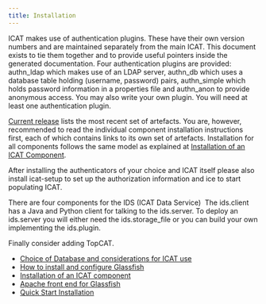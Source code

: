 ```yaml
---
title: Installation
---
```


ICAT makes use of authentication plugins. These have their own version
numbers and are maintained separately from the main ICAT. This document
exists to tie them together and to provide useful pointers inside the
generated documentation. Four authentication plugins are provided:
authn_ldap which makes use of an LDAP server, authn_db which uses a
database table holding (username, password) pairs, authn_simple which
holds password information in a properties file and authn_anon to
provide anonymous access. You may also write your own plugin. You will
need at least one authentication plugin.

[Current release](/releases/current-release)
lists the most recent set of artefacts. You are, however, recommended to
read the individual component installation instructions first, each of
which contains links to its own set of artefacts. Installation for all
components follows the same model as explained at
[Installation of an ICAT Component](/installation/component).

After installing the authenticators of your choice and ICAT itself
please also install icat-setup to set up the authorization information
and ice to start populating ICAT.

There are four components for the IDS (ICAT Data Service)  The
ids.client has a Java and Python client for talking to the ids.server.
To deploy an ids.server you will either need the ids.storage_file or
you can build your own implementing the ids.plugin.

Finally consider adding TopCAT.

- [Choice of Database and considerations for ICAT use](/installation/database/ "Database")
- [How to install and configure Glassfish](/installation/glassfish "Glassfish")
- [Installation of an ICAT component](/installation/component/ "Installation of a new ICAT component")
- [Apache front end for Glassfish](/installation/apache-front-end/ "Apache front end")
- [Quick Start Installation](/installation/quick-start-installation/ "Quick Start Installation")
